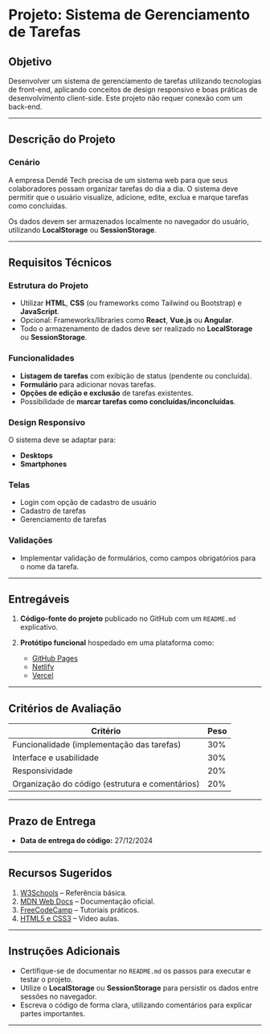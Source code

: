 # Projeto: Sistema de Gerenciamento de Tarefas

## Objetivo
Desenvolver um sistema de gerenciamento de tarefas utilizando tecnologias de front-end, aplicando conceitos de design responsivo e boas práticas de desenvolvimento client-side. Este projeto não requer conexão com um back-end.

---

## Descrição do Projeto
### Cenário  
A empresa Dendê Tech precisa de um sistema web para que seus colaboradores possam organizar tarefas do dia a dia. O sistema deve permitir que o usuário visualize, adicione, edite, exclua e marque tarefas como concluídas.

Os dados devem ser armazenados localmente no navegador do usuário, utilizando **LocalStorage** ou **SessionStorage**.

---

## Requisitos Técnicos

### Estrutura do Projeto
- Utilizar **HTML**, **CSS** (ou frameworks como Tailwind ou Bootstrap) e **JavaScript**.
- Opcional: Frameworks/libraries como **React**, **Vue.js** ou **Angular**.
- Todo o armazenamento de dados deve ser realizado no **LocalStorage** ou **SessionStorage**.

### Funcionalidades
- **Listagem de tarefas** com exibição de status (pendente ou concluída).  
- **Formulário** para adicionar novas tarefas.  
- **Opções de edição e exclusão** de tarefas existentes.  
- Possibilidade de **marcar tarefas como concluídas/inconcluídas**.

### Design Responsivo
O sistema deve se adaptar para:
- **Desktops**
- **Smartphones**

### Telas
- Login com opção de cadastro de usuário
- Cadastro de tarefas
- Gerenciamento de tarefas

### Validações
- Implementar validação de formulários, como campos obrigatórios para o nome da tarefa.

---

## Entregáveis

1. **Código-fonte do projeto** publicado no GitHub com um `README.md` explicativo.  

2. **Protótipo funcional** hospedado em uma plataforma como:
   - [GitHub Pages](https://pages.github.com/)
   - [Netlify](https://www.netlify.com/)  
   - [Vercel](https://vercel.com/)  

---

## Critérios de Avaliação

| Critério                          | Peso  |
|-----------------------------------|-------|
| Funcionalidade (implementação das tarefas) | 30%   |
| Interface e usabilidade           | 30%   |
| Responsividade                    | 20%   |
| Organização do código (estrutura e comentários) | 20%   |

---

## Prazo de Entrega

- **Data de entrega do código:** 27/12/2024

---

## Recursos Sugeridos

1. [W3Schools](https://www.w3schools.com/) – Referência básica.  
2. [MDN Web Docs](https://developer.mozilla.org/) – Documentação oficial.  
3. [FreeCodeCamp](https://www.freecodecamp.org/) – Tutoriais práticos.
4. [HTML5 e CSS3](https://www.youtube.com/playlist?list=PLHz_AreHm4dkZ9-atkcmcBaMZdmLHft8n) – Vídeo aulas.

---

## Instruções Adicionais

- Certifique-se de documentar no `README.md` os passos para executar e testar o projeto.
- Utilize o **LocalStorage** ou **SessionStorage** para persistir os dados entre sessões no navegador.
- Escreva o código de forma clara, utilizando comentários para explicar partes importantes.

---



